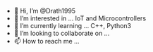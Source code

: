 - 👋 Hi, I’m @Drath1995
- 👀 I’m interested in ... IoT and Microcontrollers
- 🌱 I’m currently learning ... C++, Python3
- 💞️ I’m looking to collaborate on ...
- 📫 How to reach me ...

<!---
Drath1995/Drath1995 is a ✨ special ✨ repository because its `README.md` (this file) appears on your GitHub profile.
You can click the Preview link to take a look at your changes.
--->
